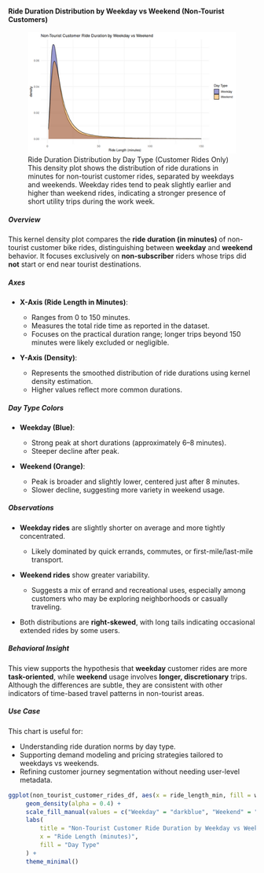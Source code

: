 #### Ride Duration Distribution by Weekday vs Weekend (Non-Tourist Customers)

<figure class="float-right">
  <a href="../images/Non-Tourist_Customer_Ride_Duration_by_Weekday_vs_Weekend.png" target="_blank" title="Select image to open full sized chart">
    <img src="../images/thumbnails/Non-Tourist_Customer_Ride_Duration_by_Weekday_vs_Weekend.png" alt="Density plot comparing ride durations for non-tourist customer bike rides on weekdays versus weekends. The distribution is right-skewed for both, with a higher peak on weekdays around 7 minutes.">
  </a>
  <figcaption>
    Ride Duration Distribution by Day Type (Customer Rides Only)<br>
    This density plot shows the distribution of ride durations in minutes for non-tourist customer rides, separated by weekdays and weekends. Weekday rides tend to peak slightly earlier and higher than weekend rides, indicating a stronger presence of short utility trips during the work week.
  </figcaption>
</figure>

##### Overview

This kernel density plot compares the **ride duration (in minutes)** of non-tourist customer bike rides, distinguishing between **weekday** and **weekend** behavior. It focuses exclusively on **non-subscriber** riders whose trips did **not** start or end near tourist destinations.

##### Axes

- **X-Axis (Ride Length in Minutes)**:
  - Ranges from 0 to 150 minutes.
  - Measures the total ride time as reported in the dataset.
  - Focuses on the practical duration range; longer trips beyond 150 minutes were likely excluded or negligible.

- **Y-Axis (Density)**:
  - Represents the smoothed distribution of ride durations using kernel density estimation.
  - Higher values reflect more common durations.

##### Day Type Colors

- **Weekday (Blue)**:
  - Strong peak at short durations (approximately 6–8 minutes).
  - Steeper decline after peak.

- **Weekend (Orange)**:
  - Peak is broader and slightly lower, centered just after 8 minutes.
  - Slower decline, suggesting more variety in weekend usage.

##### Observations

- **Weekday rides** are slightly shorter on average and more tightly concentrated.
  - Likely dominated by quick errands, commutes, or first-mile/last-mile transport.
  
- **Weekend rides** show greater variability.
  - Suggests a mix of errand and recreational uses, especially among customers who may be exploring neighborhoods or casually traveling.

- Both distributions are **right-skewed**, with long tails indicating occasional extended rides by some users.

##### Behavioral Insight

This view supports the hypothesis that **weekday** customer rides are more **task-oriented**, while **weekend** usage involves **longer, discretionary** trips. Although the differences are subtle, they are consistent with other indicators of time-based travel patterns in non-tourist areas.

##### Use Case

This chart is useful for:
- Understanding ride duration norms by day type.
- Supporting demand modeling and pricing strategies tailored to weekdays vs weekends.
- Refining customer journey segmentation without needing user-level metadata.


```R
ggplot(non_tourist_customer_rides_df, aes(x = ride_length_min, fill = week_part)) +
     geom_density(alpha = 0.4) +
     scale_fill_manual(values = c("Weekday" = "darkblue", "Weekend" = "darkorange")) +
     labs(
         title = "Non-Tourist Customer Ride Duration by Weekday vs Weekend",
         x = "Ride Length (minutes)",
         fill = "Day Type"
     ) +
     theme_minimal()
```
